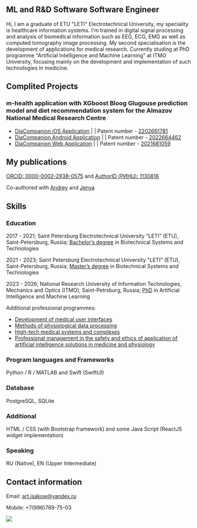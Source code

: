 ## ML and R&D Software Software Engineer 
Hi, I am a graduate of ETU "LETI" Electrotechnical University, my speciality is healthcare information systems. I'm trained in digital signal processing and analysis of biomedical information such as EEG, ECG, EMG as well as computed tomography image processing. My second specialisation is the development of applications for medical research. Currently studing at PhD programme "Artificial Intelligence and Machine Learning" at ITMO University, focusing mainly on the development and implementation of such technologies in medicine.

## Complited Projects
### m-health application with XGboost Bloog Glugouse prediction model and diet recommendation system for the Almazov National Medical Research Centre
* [DiaCompanion iOS Application](https://github.com/artemisak/DiaCompanion_iOS) | | Patent number - [2202661781](https://github.com/artemisak/artemisak/blob/main/Patent%20(ios).pdf)
* [DiaCompanion Android Application](https://github.com/artemisak/DiaCompanion_Android) | | Patent number - [2022664462](https://github.com/artemisak/artemisak/blob/main/Patent%20(android).pdf) 
* [DiaCompanion Web Application](https://github.com/artemisak/DiaComapnion_Web) | | Patent number - [2021681059](https://github.com/artemisak/artemisak/blob/main/Patent%20(web).pdf)

## My publications
[ORCID: 0000-0002-2938-0575](https://orcid.org/0000-0002-2938-0575) and [AuthorID (РИНЦ): 1130816](https://www.elibrary.ru/author_items.asp?authorid=1130816) 

Co-authored with [Andrey](https://github.com/AndreyCKDS) and [Jenya](https://github.com/JenyaPu)

## Skills

### Education
2017 - 2021; Saint Petersburg Electrotechnical University "LETI" (ETU), Saint-Petersburg, Russia; [Bachelor’s degree](https://abit.etu.ru/ru/postupayushhim/bakalavriat-i-specialitet/napravleniya-podgotovki/biotehnicheskie-sistemy-i-tehnologii) in Biotechnical Systems and Technologies

2021 - 2023; Saint Petersburg Electrotechnical University "LETI" (ETU), Saint-Petersburg, Russia; [Master’s degree](https://abit.etu.ru/ru/postupayushhim/magistratura/napravleniya-podgotovki/biotehnicheskie-sistemy-i-tehnologii/informacionnye-sistemy-i-tehnologii-v-lechebnyh-uchrezhdeniyah) in Biotechnical Systems and Technologies

2023 - 2026; National Research University of Information Technologies, Mechanics and Optics (ITMO), Saint-Petrsburg, Russia; [PhD](https://abit.itmo.ru/phd) in Artificial Intelligence and Machine Learning

Additional professional programmes:
* [Development of medical user interfaces](https://github.com/artemisak/artemisak/blob/main/Development%20of%20medical%20user%20interfaces.pdf)
* [Methods of physiological data processing](https://github.com/artemisak/artemisak/blob/main/Methods%20of%20Physiological%20Data%20Processing.pdf)
* [High-tech medical systems and complexes](https://github.com/artemisak/artemisak/blob/main/High-tech%20medical%20systems%20and%20complexes.pdf)
* [Professional management in the safety and ethics of application of artificial intelligence solutions in medicine and physiology](https://github.com/artemisak/artemisak/blob/main/Professional%20management%20in%20the%20safety%20and%20ethics%20of%20application%20of%20artificial%20intelligence%20solutions%20in%20medicine%20and%20physiology.pdf)

### Program languages and Frameworks
Python / R / MATLAB and Swift (SwiftUI)

### Database
PostgreSQL, SQLite

### Additional
HTML / CSS (with Bootstrap framework) and some Java Script (ReactJS widget implementation)

### Speaking
RU (Native), EN (Upper Intermediate)

## Contact information
Email: art.isakow@yandex.ru

Mobile: +7(996)789-75-03

![](https://komarev.com/ghpvc/?username=artemisak)
